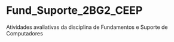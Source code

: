 # Fund_Suporte_2BG2_CEEP
Atividades avaliativas da disciplina de Fundamentos e Suporte de Computadores 
